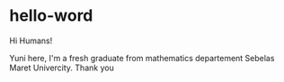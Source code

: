 # hello-word

Hi Humans!

Yuni here, I'm a fresh graduate from mathematics departement Sebelas Maret Univercity.
Thank you
